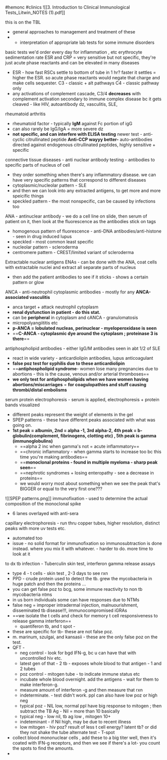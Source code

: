 #hemonc #clinics 
![[3. Introduction to Clinical Immunological Tests_Litwin_NOTES (1).pdf]]

this is on the TBL
- general approaches to management and treatment of these
- - interpretation of appropriate lab tests for some immune disorders 


basic tests we'd order every day for inflammation , etc 
erythrocyte sedimentation rate ESR and CRP = very sensitive but not specific, they're just acute phase reactants and can be elevated in many diseases 
- ESR - how fast RSCs settle to bottom of tube in 1 hr? faster it settles = higher the ESR. so acute phase reactants would negate that charge and make cells sequester. 
C3 - classic + alt pathways
C4 - classic pathway only 
- any activations of complement cascade, C3/4 **decreases** with complement activation secondary to immune complex disease bc it gets cleaved - like HIV, autoantibody dz, vasculitis, SLE, 

rheumatoid arthritis
- rheumatoid factor - typically **IgM** against Fc portion of igG 
- can also rarely be IgG/IgA = more severe dz
- **not specific, and can interfere with ELISA testing**
newer test - anti-cyclic citrullinated peptide  **Anti-CCP wayyy better-** auto-antibodies directed against endogenous citrullinated peptides, highly sensitive + specific 

connective tissue diseases - anti nuclear antibody testing - antibodies to specific parts of nucleus of cell
- they order something when there's any inflammatory disease. we can have very specific patterns that correspond to different diseases 
- cytoplasmic/nucleolar pattern - SLE
- and then we can look into any extracted antigens, to get more and more speicific things 
- speckled pattern - the most nonspecific, can be caused by infections too

ANA - antinuclear antibody - we do a cell line on slide, then serum of patient on it, then look at the fluorescence as the antibodies stick on tags
- homogenous pattern of fluorescence - anti-DNA antibodies/anti-histone - seen in drug induced lupus 
- speckled - most common least specific 
- nucleolar pattern - scleroderma
- centromere pattern - CREST/limited variant of scleroderma 

Extractable nuclear antigens ENAs - can be done with the ANA, coat cells with extractable nuclei and extract all separate parts of nucleus
- then add the patient antibodies to see if it sticks - shows a certain pattern or glow 

ANCA - anti-neutrophil cytoplasmic antibodies - mostly for any **ANCA-associated vasculitis**
- anca target + attack neutrophil cytoplasm 
- **renal dysfunction in patient - do this stat.** 
- can be **peripheral** in cytoplasm and cANCA - granulomatosis
- micropolyangiititis etc
- **p-ANCA = lobulated nucleas, perinuclear - myeloperoxidase is seen** 
- ==**C-ANCA - cytoplasmic dye around the cytoplasm ; proteinase 3 is there**==

antiphospholipid antibodies - either IgG/M antibodies seen in abt 1/2 of  SLE
- react in wide variety - anticardiolipin antibodies, lupus anticoagulant
- **false poz test for syphilis due to these anticardiolipin**
- ==**antiphospholipid syndrome**- women lose many pregnancies due to abortions - this is the cause, venous and/or arterial thromboses== 
- **we only test for antiphospholipids when we have women having abortions/miscarriages** = **for coagulopathies and stuff causing thrombi/distal embolisms**

serum protein electrophoresis - serum is applied, electrophoresis + protein bands visualized 
- different peaks represent the weight of elements in the gel 
- SPEP patterns - these have different peaks associated with what was going on. 
- **1st peak = albumin, 2nd = alpha -1, 3rd alpha-2, 4th peak = b-globulin(complement, fibrinogens, clotting etc) , 5th peak is gamma (immunoglobulins)**
	- ==alpha 2 inc when gamma's not = acute inflammatory== 
	- ==chronic inflammatory - when gamma starts to increase too bc this time you're making antibodies==
	- ==**monoclonal proteins - found in multiple myeloma - sharp peak seen**==
	- ==nephrotic syndromes + losing enteropathy - see a decrease in proteins== 
	- we would worry most about something when we see the peak that's BIGGER or equal to the very first one???

![[SPEP patterns.png]]
immunofixation - used to determine the actual composition of the monoclonal spike 
- 6 lanes overlayed with anti-sera 

capillary electrophoresis - run thru copper tubes, higher resolution, distinct peaks with more uv tests etc. 
- automated too 
- issue - no solid format for immunofixation so immunosubtraction is done instead. where you mix it with whatever. - harder to do. more time to look at it 

to dx tb infection - Tuberculin skin test, interferon gamma release assays
- type 4 - t cells - skin test , 2-3 days to see rxn 
- PPD - crude protein used to detect the tb. grew the mycobacteria in huge patch and then the proteins ... 
- you can get false poz to bcg, some immune reactivity to non tb mycobacteria ntms
- in us born individuals some can have responses due to NTMs 
- false neg = improper intradermal injection, malnuourishment, disseminated tb disease!!!, immunocompromised 
iGRAs
- ==we isolate the t cells and check for memory t cell responsiveness to release gamma interferon== 
	- quantiferon tb, and t spot - 
- these are specific for tb- these are not false poz. 
- m. marinum, szulgai, and kansasii - these are the only false poz on the test. 
- QFT -
	- neg control - look for bgd IFN-g, bc u can have that with uncontrolled hiv etc. 
	- latest gen of that - 2 tb - exposes whole blood to that antigen - 1 and 2 tubes
	- poz control - mitogen tube - to indicate immune status etc 
	- incubate whole blood overnight. add the antigens - wait for them to make interferon-g. 
	- measure amount of interferon -g and then measure that rxn 
	- indeterminate. - test didn't work. ppl can also have low poz or high neg 
	- typical poz - NIL low, normal ppl have big response to mitogen ; then subtract the TB Ag - Nil = more than 10 basically 
	- typical neg - low nil, tb ag low , mitogen 10+ 
	- indeteminant - if Nil high, may be due to recent illness 
	- low mitogen - hiv poz? result of less t cell energy? latent tb? or did they not shake the tube
alternate test - T-spot 
- collect blood mononuclear cells , add these to a big titer well, then it's coated with IFN-g receptors, and then we see if there's a lot- you count the spots to find the amounts. 
- 